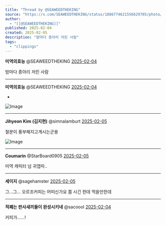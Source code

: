 ```yaml
---
title: "Thread by @SEAWEEDTHEKING"
source: "https://x.com/SEAWEEDTHEKING/status/1886774621556629705/photo/1"
author:
  - "[[@SEAWEEDTHEKING]]"
published: 2025-02-04
created: 2025-02-05
description: "밤마다 종아리 저린 사람"
tags:
  - "clippings"
---
```

**미역의효능** @SEAWEEDTHEKING [2025-02-04](https://x.com/SEAWEEDTHEKING/status/1886774621556629705)

밤마다 종아리 저린 사람

---

**미역의효능** @SEAWEEDTHEKING [2025-02-04](https://x.com/SEAWEEDTHEKING/status/1886777113535242741)

+

![Image](https://pbs.twimg.com/media/Gi8tx9ia4AEaqNh?format=jpg&name=large)

---

**Jihyeon Kim (김지현)** @simnalamburt [2025-02-05](https://x.com/simnalamburt/status/1886959619282747564)

철분이 풍부해지고계시는군용

![Image](https://pbs.twimg.com/media/Gi_TxaHaAAAoXS9?format=jpg&name=large)

---

**Coumarin** @StarBoard0905 [2025-02-05](https://x.com/StarBoard0905/status/1887070072956760505)

미역 캐릭터 넘 귀엽따..

---

**세이지** @sagehamster [2025-02-05](https://x.com/sagehamster/status/1887068150430310726)

그...그... 오르조커피는 어떠신가요 쫌 시긴 한데 먹을만한데

---

**적폐는 판사새끼들이 완성시키네** @sacoool [2025-02-04](https://x.com/sacoool/status/1886871063415677154)

커피가......!